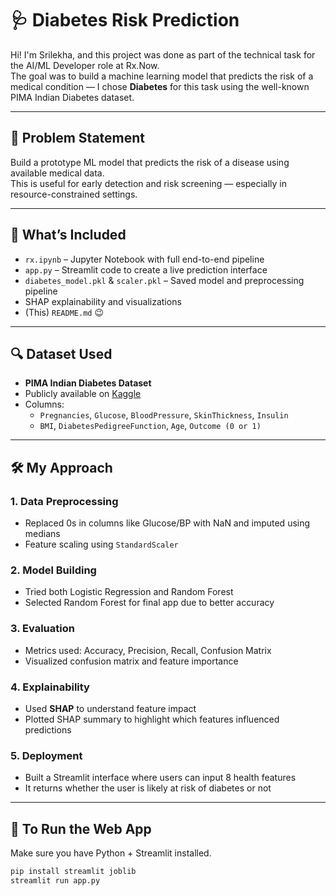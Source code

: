 # 🩺 Diabetes Risk Prediction 

Hi! I'm Srilekha, and this project was done as part of the technical task for the AI/ML Developer role at Rx.Now.  
The goal was to build a machine learning model that predicts the risk of a medical condition — I chose **Diabetes** for this task using the well-known PIMA Indian Diabetes dataset.

---

## 🧠 Problem Statement

Build a prototype ML model that predicts the risk of a disease using available medical data.  
This is useful for early detection and risk screening — especially in resource-constrained settings.

---

## 📂 What’s Included

- `rx.ipynb` – Jupyter Notebook with full end-to-end pipeline
- `app.py` – Streamlit code to create a live prediction interface
- `diabetes_model.pkl` & `scaler.pkl` – Saved model and preprocessing pipeline
- SHAP explainability and visualizations
- (This) `README.md` 😉

---

## 🔍 Dataset Used

- **PIMA Indian Diabetes Dataset**
- Publicly available on [Kaggle](https://www.kaggle.com/datasets/uciml/pima-indians-diabetes-database)
- Columns:
  - `Pregnancies`, `Glucose`, `BloodPressure`, `SkinThickness`, `Insulin`
  - `BMI`, `DiabetesPedigreeFunction`, `Age`, `Outcome (0 or 1)`

---

## 🛠 My Approach

### 1. **Data Preprocessing**
- Replaced 0s in columns like Glucose/BP with NaN and imputed using medians
- Feature scaling using `StandardScaler`

### 2. **Model Building**
- Tried both Logistic Regression and Random Forest
- Selected Random Forest for final app due to better accuracy

### 3. **Evaluation**
- Metrics used: Accuracy, Precision, Recall, Confusion Matrix
- Visualized confusion matrix and feature importance

### 4. **Explainability**
- Used **SHAP** to understand feature impact
- Plotted SHAP summary to highlight which features influenced predictions

### 5. **Deployment**
- Built a Streamlit interface where users can input 8 health features
- It returns whether the user is likely at risk of diabetes or not

---

## 🚀 To Run the Web App

Make sure you have Python + Streamlit installed.

```bash
pip install streamlit joblib
streamlit run app.py
